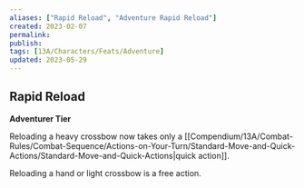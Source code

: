 ```yaml
---
aliases: ["Rapid Reload", "Adventure Rapid Reload"]
created: 2023-02-07
permalink: 
publish: 
tags: [13A/Characters/Feats/Adventure]
updated: 2023-05-29
---
```


## Rapid Reload

**Adventurer Tier**

Reloading a heavy crossbow now takes only a [[Compendium/13A/Combat-Rules/Combat-Sequence/Actions-on-Your-Turn/Standard-Move-and-Quick-Actions/Standard-Move-and-Quick-Actions|quick action]].

Reloading a hand or light crossbow is a free action.
